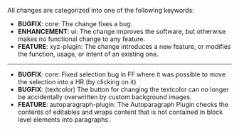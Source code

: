 All changes are categorized into one of the following keywords:

- **BUGFIX**:      core: The change fixes a bug.
- **ENHANCEMENT**: ui: The change improves the software, but otherwise makes no
                   functional change to any feature.
- **FEATURE**:     xyz-plugin: The change introduces a new feature, or modifies the function,
                   usage, or intent of an existing one.

----

- **BUGFIX**:      core: Fixed selection bug in FF where it was possible to move the selection
                   into a HR (by clicking on it)
- **BUGFIX**: (textcolor) The button for changing the textcolor can no longer be accidentally
overwritten by custom background images.
- **FEATURE**:     autoparagraph-plugin: The Autoparagraph Plugin checks the contents of editables
                   and wraps content that is not contained in block level elements into paragraphs.
